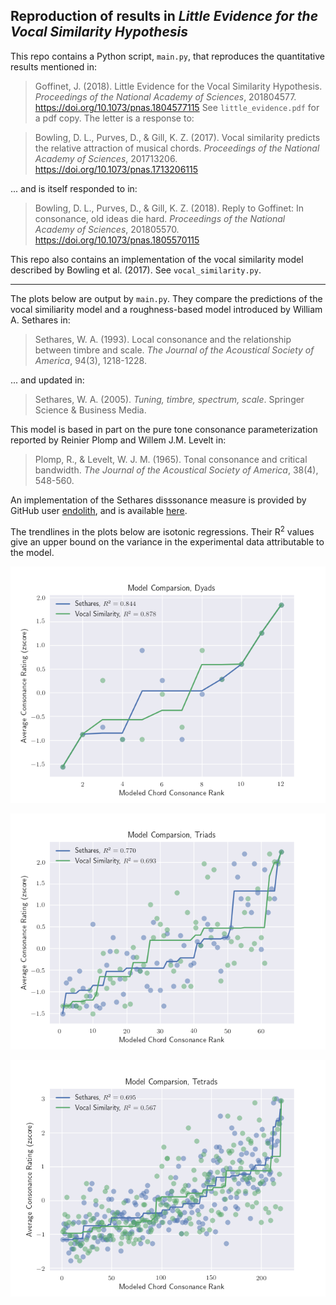 ## Reproduction of results in *Little Evidence for the Vocal Similarity Hypothesis*

This repo contains a Python script, `main.py`, that reproduces the quantitative results mentioned in:

> Goffinet, J. (2018). Little Evidence for the Vocal Similarity Hypothesis. *Proceedings of the National Academy of Sciences*, 201804577. <https://doi.org/10.1073/pnas.1804577115>
See `little_evidence.pdf` for a pdf copy. The letter is a response to:

> Bowling, D. L., Purves, D., & Gill, K. Z. (2017). Vocal similarity predicts the relative attraction of musical chords. *Proceedings of the National Academy of Sciences*, 201713206. <https://doi.org/10.1073/pnas.1713206115>

... and is itself responded to in:

> Bowling, D. L., Purves, D., & Gill, K. Z. (2018). Reply to Goffinet: In consonance, old ideas die hard. *Proceedings of the National Academy of Sciences*, 201805570. <https://doi.org/10.1073/pnas.1805570115>

This repo also contains an implementation of the vocal similarity model described by Bowling et al. (2017).
See `vocal_similarity.py`.

---
The plots below are output by `main.py`. 
They compare the predictions of the vocal similiarity model and a roughness-based model introduced by William A. Sethares in:

> Sethares, W. A. (1993). Local consonance and the relationship between timbre and scale. *The Journal of the Acoustical Society of America*, 94(3), 1218-1228.

... and updated in:

> Sethares, W. A. (2005). *Tuning, timbre, spectrum, scale*. Springer Science & Business Media.

This model is based in part on the pure tone consonance parameterization reported by Reinier Plomp and Willem J.M. Levelt in:

> Plomp, R., & Levelt, W. J. M. (1965). Tonal consonance and critical bandwidth. *The Journal of the Acoustical Society of America*, 38(4), 548-560.

An implementation of the Sethares disssonance measure is provided by GitHub user [endolith](https://github.com/endolith), and is available [here](https://gist.github.com/endolith/3066664).

The trendlines in the plots below are isotonic regressions. 
Their R<sup>2</sup> values give an upper bound on the variance in the experimental data attributable to the model.


![alt text][reg1]

![alt text][reg2]

![alt text][reg3]

[reg1]: https://raw.githubusercontent.com/jackgoffinet/vocal_similarity/master/dyad_fits.png "Dyad Regression"
[reg2]: https://raw.githubusercontent.com/jackgoffinet/vocal_similarity/master/triad_fits.png "Triad Regression"
[reg3]: https://raw.githubusercontent.com/jackgoffinet/vocal_similarity/master/tetrad_fits.png "Tetrad Regression"
